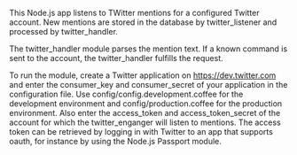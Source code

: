 This Node.js app listens to TWitter mentions for a configured Twitter account. New mentions are stored in the database by twitter_listener and processed by twitter_handler.

The twitter_handler module parses the mention text. If a known command is sent to the account, the twitter_handler fulfills the request. 

To run the module, create a Twitter application on https://dev.twitter.com and enter the consumer_key and consumer_secret of your application in the configuration file. Use config/config.development.coffee for the development environment and config/production.coffee for the production environment. Also enter the access_token and access_token_secret of the account for which the twitter_enganger will listen to mentions. The access token can be retrieved by logging in with Twitter to an app that supports oauth, for instance by using the Node.js Passport module.